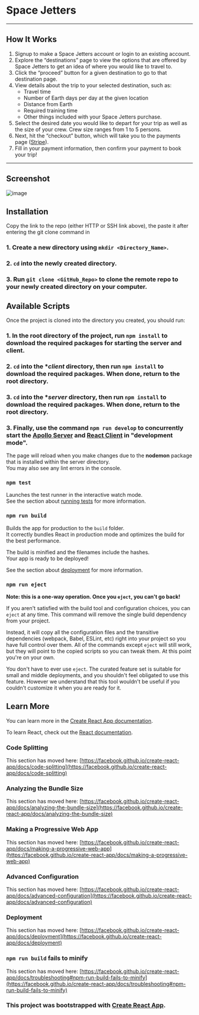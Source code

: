 # Space Jetters

---

## How It Works

1. Signup to make a Space Jetters account or login to an existing account.
2. Explore the “destinations” page to view the options that are offered by Space Jetters to get an idea of where you would like to travel to.
3. Click the “proceed” button for a given destination to go to that destination page.
4. View details about the trip to your selected destination, such as:
    - Travel time
    - Number of Earth days per day at the given location
    - Distance from Earth
    - Required training time
    - Other things included with your Space Jetters purchase.
5. Select the desired date you would like to depart for your trip as well as the size of your crew. Crew size ranges from 1 to 5 persons.
6. Next, hit the “checkout” button, which will take you to the payments page ([Stripe](https://stripe.com/en-gb-ca)).
7. Fill in your payment information, then confirm your payment to book your trip!

---

## Screenshot
![image](https://user-images.githubusercontent.com/78193249/181665348-2bff0dc8-1b50-4dd4-ad0e-8f7e4c4f693f.png)

## Installation

Copy the link to the repo (either HTTP or SSH link above), the paste it after entering the git clone command in 

### 1. Create a new directory using `mkdir <Directory_Name>`.
### 2. `cd` into the newly created directory.
### 3. Run `git clone <GitHub_Repo>` to clone the remote repo to your newly created directory on your computer. 

## Available Scripts

Once the project is cloned into the directory you created, you should run:

### 1. In the root directory of the project, run `npm install` to download the required packages for starting the server and client.

### 2. `cd` into the **client* directory, then run `npm install` to download the required packages. When done, return to the root directory.

### 3. `cd` into the **server* directory, then run `npm install` to download the required packages. When done, return to the root directory.

### 3. Finally, use the command `npm run develop` to concurrently start the [Apollo Server](https://www.apollographql.com/docs/apollo-server/) and [React Client](https://reactjs.org/) in "development mode".

The page will reload when you make changes due to the **nodemon** package that is installed within the server directory.\
You may also see any lint errors in the console.

### `npm test`

Launches the test runner in the interactive watch mode.\
See the section about [running tests](https://facebook.github.io/create-react-app/docs/running-tests) for more information.

### `npm run build`

Builds the app for production to the `build` folder.\
It correctly bundles React in production mode and optimizes the build for the best performance.

The build is minified and the filenames include the hashes.\
Your app is ready to be deployed!

See the section about [deployment](https://facebook.github.io/create-react-app/docs/deployment) for more information.

### `npm run eject`

**Note: this is a one-way operation. Once you `eject`, you can't go back!**

If you aren't satisfied with the build tool and configuration choices, you can `eject` at any time. This command will remove the single build dependency from your project.

Instead, it will copy all the configuration files and the transitive dependencies (webpack, Babel, ESLint, etc) right into your project so you have full control over them. All of the commands except `eject` will still work, but they will point to the copied scripts so you can tweak them. At this point you're on your own.

You don't have to ever use `eject`. The curated feature set is suitable for small and middle deployments, and you shouldn't feel obligated to use this feature. However we understand that this tool wouldn't be useful if you couldn't customize it when you are ready for it.

## Learn More

You can learn more in the [Create React App documentation](https://facebook.github.io/create-react-app/docs/getting-started).

To learn React, check out the [React documentation](https://reactjs.org/).

### Code Splitting

This section has moved here: [https://facebook.github.io/create-react-app/docs/code-splitting](https://facebook.github.io/create-react-app/docs/code-splitting)

### Analyzing the Bundle Size

This section has moved here: [https://facebook.github.io/create-react-app/docs/analyzing-the-bundle-size](https://facebook.github.io/create-react-app/docs/analyzing-the-bundle-size)

### Making a Progressive Web App

This section has moved here: [https://facebook.github.io/create-react-app/docs/making-a-progressive-web-app](https://facebook.github.io/create-react-app/docs/making-a-progressive-web-app)

### Advanced Configuration

This section has moved here: [https://facebook.github.io/create-react-app/docs/advanced-configuration](https://facebook.github.io/create-react-app/docs/advanced-configuration)

### Deployment

This section has moved here: [https://facebook.github.io/create-react-app/docs/deployment](https://facebook.github.io/create-react-app/docs/deployment)

### `npm run build` fails to minify

This section has moved here: [https://facebook.github.io/create-react-app/docs/troubleshooting#npm-run-build-fails-to-minify](https://facebook.github.io/create-react-app/docs/troubleshooting#npm-run-build-fails-to-minify)


### This project was bootstrapped with [Create React App](https://github.com/facebook/create-react-app).
